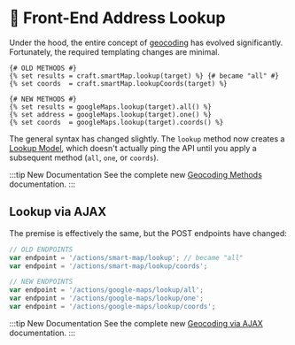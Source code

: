 # 🔧 Front-End Address Lookup

<update-message/>

Under the hood, the entire concept of [geocoding](/geocoding/) has evolved significantly. Fortunately, the required templating changes are minimal.

```twig
{# OLD METHODS #}
{% set results = craft.smartMap.lookup(target) %} {# became "all" #}
{% set coords  = craft.smartMap.lookupCoords(target) %}
```
```twig
{# NEW METHODS #}
{% set results = googleMaps.lookup(target).all() %}
{% set address = googleMaps.lookup(target).one() %}
{% set coords  = googleMaps.lookup(target).coords() %}
```

The general syntax has changed slightly. The `lookup` method now creates a [Lookup Model](/models/lookup-model/), which doesn't actually ping the API until you apply a subsequent method (`all`, `one`, or `coords`).

:::tip New Documentation
See the complete new [Geocoding Methods](/geocoding/methods/) documentation.
:::

## Lookup via AJAX

The premise is effectively the same, but the POST endpoints have changed:

```js
// OLD ENDPOINTS
var endpoint = '/actions/smart-map/lookup'; // became "all"
var endpoint = '/actions/smart-map/lookup/coords';
```
```js
// NEW ENDPOINTS
var endpoint = '/actions/google-maps/lookup/all';
var endpoint = '/actions/google-maps/lookup/one';
var endpoint = '/actions/google-maps/lookup/coords';
```

:::tip New Documentation
See the complete new [Geocoding via AJAX](/geocoding/via-ajax/) documentation.
:::
